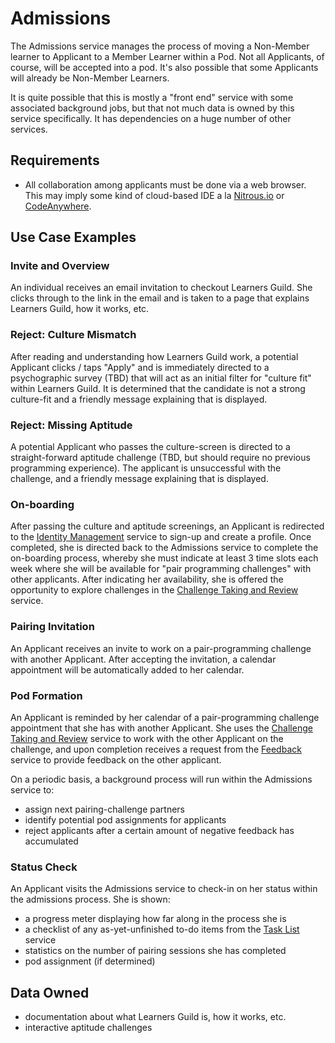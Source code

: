 # Admissions

The Admissions service manages the process of moving a Non-Member learner to Applicant to a Member Learner within a Pod. Not all Applicants, of course, will be accepted into a pod. It's also possible that some Applicants will already be Non-Member Learners.

It is quite possible that this is mostly a "front end" service with some associated background jobs, but that not much data is owned by this service specifically. It has dependencies on a huge number of other services.

## Requirements

- All collaboration among applicants must be done via a web browser. This may imply some kind of cloud-based IDE a la [Nitrous.io][nitrous-io] or [CodeAnywhere][codeanywhere].

## Use Case Examples

### Invite and Overview

An individual receives an email invitation to checkout Learners Guild. She clicks through to the link in the email and is taken to a page that explains Learners Guild, how it works, etc.

### Reject: Culture Mismatch

After reading and understanding how Learners Guild work, a potential Applicant clicks / taps "Apply" and is immediately directed to a psychographic survey (TBD) that will act as an initial filter for "culture fit" within Learners Guild. It is determined that the candidate is not a strong culture-fit and a friendly message explaining that is displayed.

### Reject: Missing Aptitude

A potential Applicant who passes the culture-screen is directed to a straight-forward aptitude challenge (TBD, but should require no previous programming experience). The applicant is unsuccessful with the challenge, and a friendly message explaining that is displayed.

### On-boarding

After passing the culture and aptitude screenings, an Applicant is redirected to the [Identity Management](identity-management.md) service to sign-up and create a profile. Once completed, she is directed back to the Admissions service to complete the on-boarding process, whereby she must indicate at least 3 time slots each week where she will be available for "pair programming challenges" with other applicants. After indicating her availability, she is offered the opportunity to explore challenges in the [Challenge Taking and Review](challenge-taking-and-review.md) service.

### Pairing Invitation

An Applicant receives an invite to work on a pair-programming challenge with another Applicant. After accepting the invitation, a calendar appointment will be automatically added to her calendar.

### Pod Formation

An Applicant is reminded by her calendar of a pair-programming challenge appointment that she has with another Applicant. She uses the [Challenge Taking and Review](challenge-taking-and-review.md) service to work with the other Applicant on the challenge, and upon completion receives a request from the [Feedback](feedback.md) service to provide feedback on the other applicant.

On a periodic basis, a background process will run within the Admissions service to:
  - assign next pairing-challenge partners
  - identify potential pod assignments for applicants
  - reject applicants after a certain amount of negative feedback has accumulated

### Status Check

An Applicant visits the Admissions service to check-in on her status within the admissions process. She is shown:
  - a progress meter displaying how far along in the process she is
  - a checklist of any as-yet-unfinished to-do items from the [Task List](task-list.md) service
  - statistics on the number of pairing sessions she has completed
  - pod assignment (if determined)


## Data Owned

- documentation about what Learners Guild is, how it works, etc.
- interactive aptitude challenges


<!-- resources -->

[nitrous-io]:https://www.nitrous.io/
[codeanywhere]:https://codeanywhere.com/
